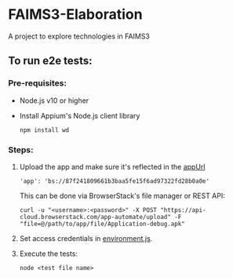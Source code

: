 # FAIMS3-Elaboration
A project to explore technologies in FAIMS3 

## To run e2e tests:

### Pre-requisites:
- Node.js v10 or higher
- Install Appium's Node.js client library 

  `npm install wd`

### Steps: 
1. Upload the app and make sure it's reflected in the [appUrl](https://github.com/FAIMS/FAIMS3-Elaboration/blob/master/src/e2e/environment.js)

    `'app': 'bs://87f241809661b3baa5fe15f6ad97322fd28b0a0e'`
   
   This can be done via BrowserStack's file manager or REST API:
   
   `curl -u "<username>:<password>" -X POST "https://api-cloud.browserstack.com/app-automate/upload" -F "file=@/path/to/app/file/Application-debug.apk"`
    
2. Set access credentials in [environment.js](https://github.com/FAIMS/FAIMS3-Elaboration/blob/master/src/e2e/environment.js).

3. Execute the tests:

   `node <test file name>`


